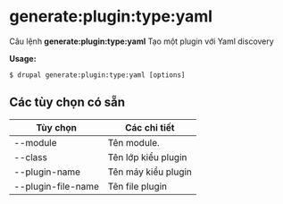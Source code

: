 # generate:plugin:type:yaml
Câu lệnh **generate:plugin:type:yaml** Tạo một plugin với Yaml discovery

**Usage:**
```
$ drupal generate:plugin:type:yaml [options] 
```

## Các tùy chọn có sẵn
Tùy chọn | Các chi tiết
-------|-------------
--module | Tên module.
--class | Tên lớp kiểu plugin
--plugin-name | Tên máy kiểu plugin
--plugin-file-name | Tên file plugin
